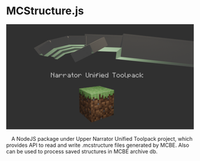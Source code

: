 # MCStructure.js

![Icon](./docs/img/NarratorUnifiedToolpack.png)

&emsp;A NodeJS package under Upper Narrator Unified Toolpack project, which provides API to read and write .mcstructure files generated by MCBE. Also can be used to process saved structures in MCBE archive db.
